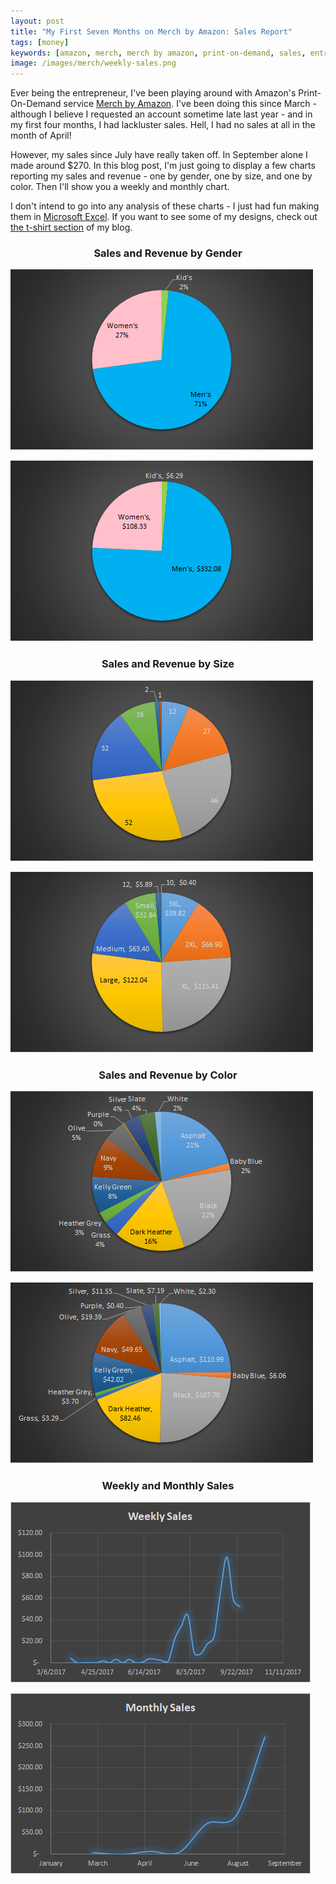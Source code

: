```yaml
---
layout: post
title: "My First Seven Months on Merch by Amazon: Sales Report"
tags: [money]
keywords: [amazon, merch, merch by amazon, print-on-demand, sales, entrepreneur, excel, charts]
image: /images/merch/weekly-sales.png
---
```


Ever being the entrepreneur, I've been playing around with Amazon's Print-On-Demand service [Merch by Amazon](https://merch.amazon.com/landing). I've been doing this since March - although I believe I requested an account sometime late last year - and in my first four months, I had lackluster sales. Hell, I had no sales at all in the month of April!

However, my sales since July have really taken off. In September alone I made around $270. In this blog post, I'm just going to display a few charts reporting my sales and revenue - one by gender, one by size, and one by color. Then I'll show you a weekly and monthly chart.

I don't intend to go into any analysis of these charts - I just had fun making them in [Microsoft Excel](https://www.amazon.com/s/ref=as_li_ss_tl?url=search-alias=aps&field-keywords=microsoft+excel&linkCode=ll2&tag=hendrixjoseph-20&linkId=9adccab45a38f91338f29a22ca313f5b). If you want to see some of my designs, check out [the t-shirt section](http://hendrixjoseph.github.io/t-shirts/) of my blog.

<style>h3 { text-align: center; }</style>

### Sales and Revenue by Gender

![Gender Sales Pie](/images/merch/gender-sales-pie.png)

![Gender Revenue Pie](/images/merch/gender-revenue-pie.png)

### Sales and Revenue by Size

![Size Sales Pie](/images/merch/size-sales-pie.png)

![Size Revenue Pie](/images/merch/size-revenue-pie.png)

### Sales and Revenue by Color

![Color Sales Pie](/images/merch/color-sales-pie.png)

![Color Revenue Pie](/images/merch/color-revenue-pie.png)

### Weekly and Monthly Sales

![Weekly Sales](/images/merch/weekly-sales.png)

![Monthly Sales](/images/merch/monthly-sales.png)